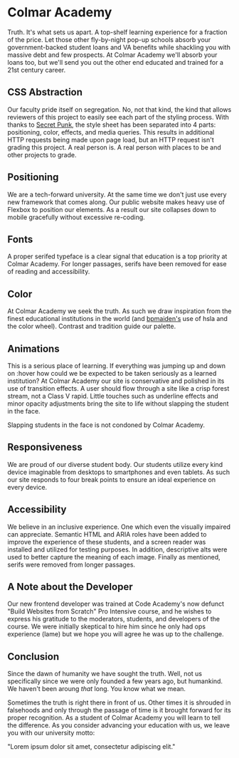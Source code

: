 # Colmar Academy

Truth.  It's what sets us apart.  A top-shelf learning experience for a fraction of the price.  Let those other fly-by-night pop-up schools absorb your government-backed student loans and VA benefits while shackling you with massive debt and few prospects.  At Colmar Academy we'll absorb your loans too, but we'll send you out the other end educated and trained for a 21st century career.

## CSS Abstraction

Our faculty pride itself on segregation.  No, not that kind, the kind that allows reviewers of this project to easily see each part of the styling process.  With thanks to [Secret Punk](https://secretpunk.github.io/colmar_academy/), the style sheet has been separated into 4 parts: positioning, color, effects, and media queries.  This results in additional HTTP requests being made upon page load, but an HTTP request isn't grading this project.  A real person is.  A real person with places to be and other projects to grade.

## Positioning

We are a tech-forward university.  At the same time we don't just use every new framework that comes along.  Our public website makes heavy use of Flexbox to position our elements.  As a result our site collapses down to mobile gracefully without excessive re-coding.

## Fonts

A proper serifed typeface is a clear signal that education is a top priority at Colmar Academy.  For longer passages, serifs have been removed for ease of reading and accessibility.

## Color

At Colmar Academy we seek the truth.  As such we draw inspiration from the finest educational institutions in the world (and [bpmaiden's](https://bpmaiden.github.io/colmar/) use of hsla and the color wheel).  Contrast and tradition guide our palette.

## Animations

This is a serious place of learning.  If everything was jumping up and down on :hover how could we be expected to be taken seriously as a learned institution?  At Colmar Academy our site is conservative and polished in its use of transition effects.  A user should flow through a site like a crisp forest stream, not a Class V rapid.   Little touches such as underline effects and minor opacity adjustments bring the site to life without slapping the student in the face.

Slapping students in the face is not condoned by Colmar Academy.

## Responsiveness

We are proud of our diverse student body.  Our students utilize every kind device imaginable from desktops to smartphones and even tablets.  As such our site responds to four break points to ensure an ideal experience on every device.

## Accessibility

We believe in an inclusive experience.  One which even the visually impaired can appreciate.  Semantic HTML and ARIA roles have been added to improve the experience of these students, and a screen reader was installed and utilized for testing purposes.  In addition, descriptive alts were used to better capture the meaning of each image.  Finally as mentioned, serifs were removed from longer passages.

## A Note about the Developer

Our new frontend developer was trained at Code Academy's now defunct "Build Websites from Scratch" Pro Intensive course, and he wishes to express his gratitude to the moderators, students, and developers of the course.  We were initially skeptical to hire him since he only had ops experience (lame) but we hope you will agree he was up to the challenge.

## Conclusion

Since the dawn of humanity we have sought the truth.  Well, not us specifically since we were only founded a few years ago, but humankind.  We haven't been aroung *that* long.  You know what we mean.

Sometimes the truth is right there in front of us.  Other times it is shrouded in falsehoods and only through the passage of time is it brought forward for its proper recognition.  As a student of Colmar Academy you will learn to tell the difference.  As you consider advancing your education with us, we leave you with our university motto:

"Lorem ipsum dolor sit amet, consectetur adipiscing elit."